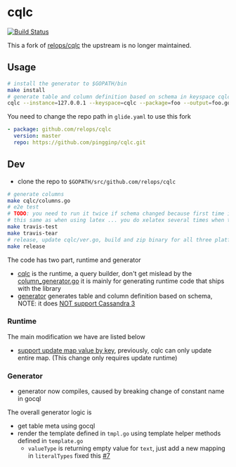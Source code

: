 # cqlc

[![Build Status](https://travis-ci.org/pingginp/cqlc.svg?branch=master)](https://travis-ci.org/pingginp/cqlc)

This a fork of [relops/cqlc](https://github.com/relops/cqlc) the upstream is no longer maintained.

## Usage

````bash
# install the generator to $GOPATH/bin
make install
# generate table and column definition based on schema in keyspace cqlc
cqlc --instance=127.0.0.1 --keyspace=cqlc --package=foo --output=foo.go --symbols
````

You need to change the repo path in `glide.yaml` to use this fork

````yaml
- package: github.com/relops/cqlc
  version: master
  repo: https://github.com/pingginp/cqlc.git
````

## Dev

- clone the repo to `$GOPATH/src/github.com/relops/cqlc`

````bash
# generate columns
make cqlc/columns.go
# e2e test
# TODO: you need to run it twice if schema changed because first time it will generate package based on schema, which won't get compiled ...
# this same as when using latex ... you do xelatex several times when there is bib ...
make travis-test
make travis-tear
# release, update cqlc/ver.go, build and zip binary for all three platforms, only mac is tested
make release
````

The code has two part, runtime and generator

- [cqlc](cqlc) is the runtime, a query builder, don't get mislead by the [column_generator.go](cqlc/column_generator.go)
it is mainly for generating runtime code that ships with the library
- [generator](generator) generates table and column definition based on schema, NOTE: it does [NOT support Cassandra 3](https://github.com/pingginp/cqlc/issues/7)

### Runtime

The main modification we have are listed below
 
- [support update map value by key](doc/set-map-value-by-key.md), previously, cqlc can only update entire map. (This change only requires update runtime)

### Generator

- generator now compiles, caused by breaking change of constant name in gocql

The overall generator logic is

- get table meta using gocql
- render the template defined in `tmpl.go` using template helper methods defined in `template.go`
  - `valueType` is returning empty value for `text`, just add a new mapping in `literalTypes` fixed this [#7](https://github.com/pingginp/cqlc/issues/7)